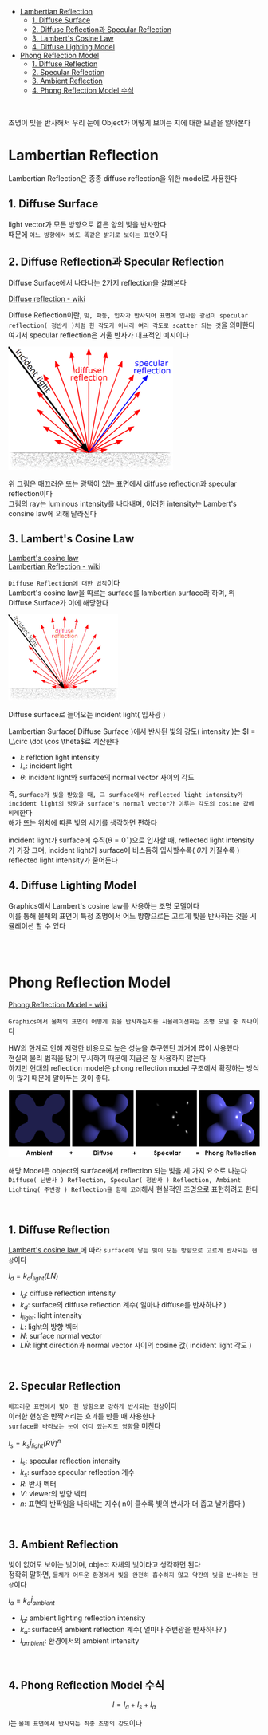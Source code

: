 - [Lambertian Reflection](#lambertian-reflection)
  - [1. Diffuse Surface](#1-diffuse-surface)
  - [2. Diffuse Reflection과 Specular Reflection](#2-diffuse-reflection과-specular-reflection)
  - [3. Lambert's Cosine Law](#3-lamberts-cosine-law)
  - [4. Diffuse Lighting Model](#4-diffuse-lighting-model)
- [Phong Reflection Model](#phong-reflection-model)
  - [1. Diffuse Reflection](#1-diffuse-reflection)
  - [2. Specular Reflection](#2-specular-reflection)
  - [3. Ambient Reflection](#3-ambient-reflection)
  - [4. Phong Reflection Model 수식](#4-phong-reflection-model-수식)

<br>

조명이 빛을 반사해서 우리 눈에 Object가 어떻게 보이는 지에 대한 모델을 알아본다<br>

# Lambertian Reflection
Lambertian Reflection은 종종 diffuse reflection을 위한 model로 사용한다<br>

## 1. Diffuse Surface
light vector가 모든 방향으로 같은 양의 빛을 반사한다<br>
때문에 `어느 방향에서 봐도 똑같은 밝기로 보이는 표면`이다<br>

## 2. Diffuse Reflection과 Specular Reflection
Diffuse Surface에서 나타나는 2가지 reflection을 살펴본다<br>

[ Diffuse reflection - wiki ](https://en.wikipedia.org/wiki/Diffuse_reflection)<br>

Diffuse Reflection이란, `빛, 파동, 입자가 반사되어 표면에 입사한 광선이 specular reflection( 정반사 )처럼 한 각도가 아니라 여러 각도로 scatter 되는 것`을 의미한다<br>
여기서 specular reflection은 거울 반사가 대표적인 예시이다<br>

![alt text](Images/PhongModel/diffuse_surface.png)<br>

위 그림은 매끄러운 또는 광택이 있는 표면에서 diffuse reflection과 specular reflection이다<br>
그림의 ray는 luminous intensity를 나타내며, 이러한 intensity는 Lambert's consine law에 의해 달라진다<br>

## 3. Lambert's Cosine Law
[ Lambert's cosine law ](https://en.wikipedia.org/wiki/Lambert%27s_cosine_law)<br>
[ Lambertian Reflection - wiki ](https://en.wikipedia.org/wiki/Lambertian_reflectance)<br>

`Diffuse Reflection에 대한 법칙`이다<br>
Lambert's cosine law을 따르는 surface를 lambertian surface라 하며, 위 Diffuse Surface가 이에 해당한다<Br>

![alt text](Images/PhongModel/lambertian_reflection.png)<br>

Diffuse surface로 들어오는 incident light( 입사광 )

Lambertian Surface( Diffuse Surface )에서 반사된 빛의 강도( intensity )는 $I = I_\circ \dot \cos \theta$로 계산한다<br>
- $I$: reflction light intensity
- $I_\circ$: incident light
- $\theta$: incident light와 surface의 normal vector 사이의 각도

즉, `surface가 빛을 받았을 때, 그 surface에서 reflected light intensity가 incident light의 방향과 surface's normal vector가 이루는 각도의 cosine 값에 비례`한다<br>
해가 뜨는 위치에 따른 빛의 세기를 생각하면 편하다<br>

incident light가 surface에 수직($\theta = 0^\circ$)으로 입사할 때, reflected light intensity가 가장 크며, incident light가 surface에 비스듬히 입사할수록( $\theta$가 커질수록 ) reflected light intensity가 줄어든다<br>

## 4. Diffuse Lighting Model
Graphics에서 Lambert's cosine law를 사용하는 조명 모델이다<br>
이를 통해 물체의 표면이 특정 조명에서 어느 방향으로든 고르게 빛을 반사하는 것을 시뮬레이션 할 수 있다<br>


<br><br>


# Phong Reflection Model
[ Phong Reflection Model - wiki ](https://en.wikipedia.org/wiki/Phong_reflection_model)<br>

`Graphics에서 물체의 표면이 어떻게 빛을 반사하는지를 시뮬레이션하는 조명 모델 중 하나`이다<br>

HW의 한계로 인해 저렴한 비용으로 높은 성능을 추구했던 과거에 많이 사용했다<br>
현실의 물리 법칙을 많이 무시하기 때문에 지금은 잘 사용하지 않는다<br>
하지만 현대의 reflection model은 phong reflection model 구조에서 확장하는 방식이 많기 때문에 알아두는 것이 좋다.<br>

![alt text](Images/PhongModel/phong_reflection_model.png)<br>

해당 Model은 object의 surface에서 reflection 되는 빛을 세 가지 요소로 나눈다<br>
`Diffuse( 난반사 ) Reflection, Specular( 정반사 ) Reflection, Ambient Lighting( 주변광 ) Reflection을 함께 고려`해서 현실적인 조명으로 표현하려고 한다<br>

<br>

## 1. Diffuse Reflection
[ Lambert's cosine law ](#3-lamberts-cosine-law)에 따라 `surface에 닿는 빛이 모든 방향으로 고르게 반사되는 현상`이다<br>

$I_d = k_d \dot I_{light} \dot (L \dot N)$<br>

- $I_d$: diffuse reflection intensity
- $k_d$: surface의 diffuse reflection 계수( 얼마나 diffuse를 반사하나? )
- $I_{light}$: light intensity
- $L$: light의 방향 벡터
- $N$: surface normal vector
- $L \dot N$: light direction과 normal vector 사이의 cosine 값( incident light 각도 )

<br>

## 2. Specular Reflection
`매끄러운 표면에서 빛이 한 방향으로 강하게 반사되는 현상`이다<br>
이러한 현상은 반짝거리는 효과를 만들 때 사용한다<br>
`surface를 바라보는 눈이 어디 있는지도 영향`을 미친다<br>

$I_s = k_s \dot I_{light} \dot (R \dot V)^n$

- $I_s$: specular reflection intensity
- $k_s$: surface specular reflection 계수
- $R$: 반사 벡터
- $V$: viewer의 방향 벡터
- $n$: 표면의 반짝임을 나타내는 지수( n이 클수록 빛의 반사가 더 좁고 날카롭다 )

<br>

## 3. Ambient Reflection
빛이 없어도 보이는 빛이며, object 자체의 빛이라고 생각하면 된다<br>
정확히 말하면, `물체가 어두운 환경에서 빛을 완전히 흡수하지 않고 약간의 빛을 반사하는 현상`이다<br>

$I_a = k_a \dot I_{ambient}$<br>

- $I_a$: ambient lighting reflection intensity
- $k_a$: surface의 ambient reflection 계수( 얼마나 주변광을 반사하나? )
- $I_{ambient}$: 환경에서의 ambient intensity

<br>

## 4. Phong Reflection Model 수식
$$I = I_d + I_s + I_a$$

$I$는 `물체 표면에서 반사되는 최종 조명의 강도`이다<br>